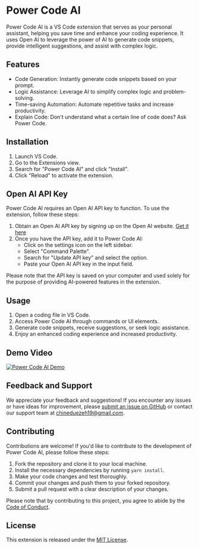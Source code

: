 # Power Code AI

Power Code AI is a VS Code extension that serves as your personal assistant, helping you save time and enhance your coding experience. It uses Open AI to leverage the power of AI to generate code snippets, provide intelligent suggestions, and assist with complex logic.

## Features

- Code Generation: Instantly generate code snippets based on your prompt.
- Logic Assistance: Leverage AI to simplify complex logic and problem-solving.
- Time-saving Automation: Automate repetitive tasks and increase productivity.
- Explain Code: Don't understand what a certain line of code does? Ask Power Code.

## Installation

1. Launch VS Code.
2. Go to the Extensions view.
3. Search for "Power Code AI" and click "Install".
4. Click "Reload" to activate the extension.

## Open AI API Key

Power Code AI requires an Open AI API key to function. To use the extension, follow these steps:

1. Obtain an Open AI API key by signing up on the Open AI website. [Get it here](https://platform.openai.com/account/api-keys)
2. Once you have the API key, add it to Power Code AI:
   - Click on the settings icon on the left sidebar.
   - Select "Command Palette".
   - Search for "Update API key" and select the option.
   - Paste your Open AI API key in the input field.

Please note that the API key is saved on your computer and used solely for the purpose of providing AI-powered features in the extension.

## Usage

1. Open a coding file in VS Code.
2. Access Power Code AI through commands or UI elements.
3. Generate code snippets, receive suggestions, or seek logic assistance.
4. Enjoy an enhanced coding experience and increased productivity.

## Demo Video

[![Power Code AI Demo](link_to_demo_video_thumbnail)](link_to_demo_video)

## Feedback and Support

We appreciate your feedback and suggestions! If you encounter any issues or have ideas for improvement, please [submit an issue on GitHub](https://github.com/Chinedu19/power-code-ai) or contact our support team at chineduezeh19@gmail.com.

## Contributing

Contributions are welcome! If you'd like to contribute to the development of Power Code AI, please follow these steps:

1. Fork the repository and clone it to your local machine.
2. Install the necessary dependencies by running `yarn install`.
3. Make your code changes and test thoroughly.
4. Commit your changes and push them to your forked repository.
5. Submit a pull request with a clear description of your changes.

Please note that by contributing to this project, you agree to abide by the [Code of Conduct](https://github.com/Chinedu19/power-code-ai/blob/main/.github/CONTRIBUTING.md).

## License

This extension is released under the [MIT License](https://github.com/Chinedu19/power-code-ai/blob/main/LICENSE).
